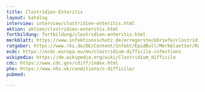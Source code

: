 ```yaml
---
title: Clostridien-Enteritis
layout: katalog
interview: interview/clostridien-enteritis.html
aktion: aktion/clostridien-enteritis.html
fortbildung: fortbildung/clostridien-enteritis.html
merkblatt: https://www.infektionsschutz.de/erregersteckbriefe/clostridium-difficile/
ratgeber: https://www.rki.de/DE/Content/Infekt/EpidBull/Merkblaetter/Ratgeber_Clostridium-Difficile.html
ecdc: https://ecdc.europa.eu/en/clostridium-difficile-infections
wikipedia: https://de.wikipedia.org/wiki/Clostridium_difficile
cdc: https://www.cdc.gov/cdiff/index.html
phe: https://www.nhs.uk/conditions/c-difficile/
pubmed:

---
```

